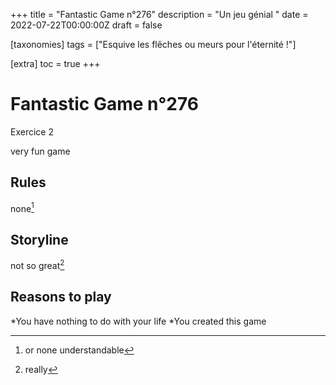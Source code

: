 +++
title = "Fantastic Game n°276"
description = "Un jeu génial "
date = 2022-07-22T00:00:00Z
draft = false

[taxonomies]
tags = ["Esquive les flêches ou meurs pour l'éternité !"]

[extra]
toc = true
+++

# Fantastic Game n°276
Exercice 2

very fun game

## Rules
none[^1]

## Storyline
not so great[^2]

## Reasons to play
*You have nothing to do with your life
*You created this game


[^1]: or none understandable
[^2]: really